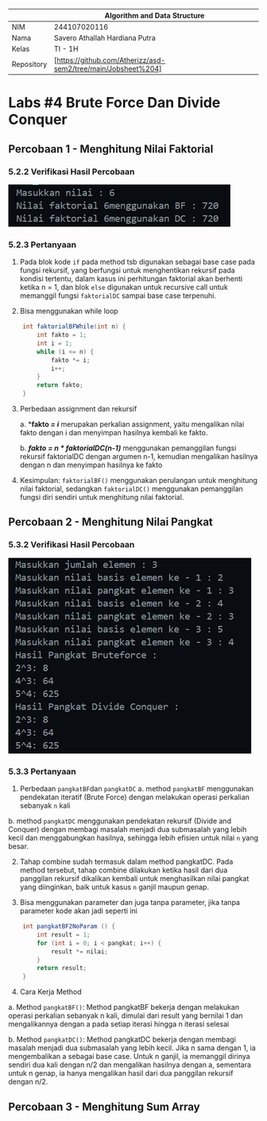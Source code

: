 
|  | Algorithm and Data Structure |
|--|--|
| NIM |  244107020116|
| Nama |  Savero Athallah Hardiana Putra |
| Kelas | TI - 1H |
| Repository | [https://github.com/Atherizz/asd-sem2/tree/main/Jobsheet%204]  |

# Labs #4 Brute Force Dan Divide Conquer

## Percobaan 1 - Menghitung Nilai Faktorial

### 5.2.2 Verifikasi Hasil Percobaan 

 ![Screenshot](img/faktorial.png)

### 5.2.3 Pertanyaan
1. Pada blok kode `if` pada method tsb digunakan sebagai base case pada fungsi rekursif, yang berfungsi untuk menghentikan rekursif pada kondisi tertentu, dalam kasus ini perhitungan faktorial akan berhenti ketika n = 1, dan blok `else` digunakan untuk recursive call untuk memanggil fungsi `faktorialDC` sampai base case terpenuhi.

2. Bisa menggunakan while loop
```java
    int faktorialBFWhile(int n) {
        int fakto = 1;
        int i = 1;
        while (i <= n) {
            fakto *= i;
            i++;
        }
        return fakto;
    }
```

3. Perbedaan assignment dan rekursif

   a. ***fakto *= i***
merupakan perkalian assignment, yaitu mengalikan nilai fakto dengan i dan menyimpan hasilnya kembali ke fakto.

   b. ***fakto = n * faktorialDC(n-1)***
menggunakan pemanggilan fungsi rekursif faktorialDC dengan argumen n-1, kemudian mengalikan hasilnya dengan n dan menyimpan hasilnya ke fakto

4. Kesimpulan: `faktorialBF()` menggunakan perulangan untuk menghitung nilai faktorial, sedangkan `faktorialDC()` menggunakan pemanggilan fungsi diri sendiri untuk menghitung nilai faktorial.

## Percobaan 2 - Menghitung Nilai Pangkat

### 5.3.2 Verifikasi Hasil Percobaan 

 ![Screenshot](img/pangkat.png)

### 5.3.3 Pertanyaan
1. Perbedaan `pangkatBF`dan `pangkatDC`
a. method `pangkatBF` menggunakan pendekatan iteratif (Brute Force) dengan melakukan operasi perkalian sebanyak `n` kali

b. method `pangkatDC` menggunakan pendekatan rekursif (Divide and Conquer) dengan membagi masalah menjadi dua submasalah yang lebih kecil dan menggabungkan hasilnya, sehingga lebih efisien untuk nilai `n` yang besar.

2. Tahap combine sudah termasuk dalam method pangkatDC. Pada method tersebut, tahap combine dilakukan ketika hasil dari dua panggilan rekursif dikalikan kembali untuk menghasilkan nilai pangkat yang diinginkan, baik untuk kasus `n` ganjil maupun genap.

3. Bisa menggunakan parameter dan juga tanpa parameter, jika tanpa parameter kode akan jadi seperti ini

```java
    int pangkatBF2NoParam () {
        int result = 1;
        for (int i = 0; i < pangkat; i++) {
            result *= nilai;
        }
        return result;
    }
```
4. Cara Kerja Method

a. Method `pangkatBF()`: Method pangkatBF bekerja dengan melakukan operasi perkalian sebanyak n kali, dimulai dari result yang bernilai 1 dan mengalikannya dengan a pada setiap iterasi hingga n iterasi selesai

b. Method `pangkatDC()`: Method pangkatDC bekerja dengan membagi masalah menjadi dua submasalah yang lebih kecil. Jika n sama dengan 1, ia mengembalikan a sebagai base case. Untuk n ganjil, ia memanggil dirinya sendiri dua kali dengan n/2 dan mengalikan hasilnya dengan a, sementara untuk n genap, ia hanya mengalikan hasil dari dua panggilan rekursif dengan n/2.

## Percobaan 3 - Menghitung Sum Array


